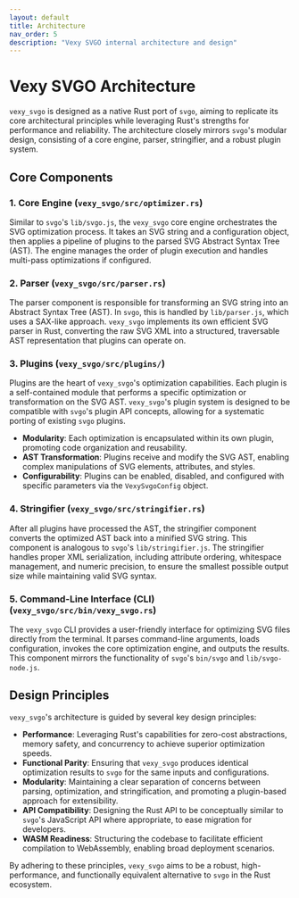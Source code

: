 ```yaml
---
layout: default
title: Architecture
nav_order: 5
description: "Vexy SVGO internal architecture and design"
---
```


# Vexy SVGO Architecture

`vexy_svgo` is designed as a native Rust port of `svgo`, aiming to replicate its core architectural principles while leveraging Rust's strengths for performance and reliability. The architecture closely mirrors `svgo`'s modular design, consisting of a core engine, parser, stringifier, and a robust plugin system.

## Core Components

### 1. Core Engine (`vexy_svgo/src/optimizer.rs`)

Similar to `svgo`'s `lib/svgo.js`, the `vexy_svgo` core engine orchestrates the SVG optimization process. It takes an SVG string and a configuration object, then applies a pipeline of plugins to the parsed SVG Abstract Syntax Tree (AST). The engine manages the order of plugin execution and handles multi-pass optimizations if configured.

### 2. Parser (`vexy_svgo/src/parser.rs`)

The parser component is responsible for transforming an SVG string into an Abstract Syntax Tree (AST). In `svgo`, this is handled by `lib/parser.js`, which uses a SAX-like approach. `vexy_svgo` implements its own efficient SVG parser in Rust, converting the raw SVG XML into a structured, traversable AST representation that plugins can operate on.

### 3. Plugins (`vexy_svgo/src/plugins/`)

Plugins are the heart of `vexy_svgo`'s optimization capabilities. Each plugin is a self-contained module that performs a specific optimization or transformation on the SVG AST. `vexy_svgo`'s plugin system is designed to be compatible with `svgo`'s plugin API concepts, allowing for a systematic porting of existing `svgo` plugins.

-   **Modularity**: Each optimization is encapsulated within its own plugin, promoting code organization and reusability.
-   **AST Transformation**: Plugins receive and modify the SVG AST, enabling complex manipulations of SVG elements, attributes, and styles.
-   **Configurability**: Plugins can be enabled, disabled, and configured with specific parameters via the `VexySvgoConfig` object.

### 4. Stringifier (`vexy_svgo/src/stringifier.rs`)

After all plugins have processed the AST, the stringifier component converts the optimized AST back into a minified SVG string. This component is analogous to `svgo`'s `lib/stringifier.js`. The stringifier handles proper XML serialization, including attribute ordering, whitespace management, and numeric precision, to ensure the smallest possible output size while maintaining valid SVG syntax.

### 5. Command-Line Interface (CLI) (`vexy_svgo/src/bin/vexy_svgo.rs`)

The `vexy_svgo` CLI provides a user-friendly interface for optimizing SVG files directly from the terminal. It parses command-line arguments, loads configuration, invokes the core optimization engine, and outputs the results. This component mirrors the functionality of `svgo`'s `bin/svgo` and `lib/svgo-node.js`.

## Design Principles

`vexy_svgo`'s architecture is guided by several key design principles:

-   **Performance**: Leveraging Rust's capabilities for zero-cost abstractions, memory safety, and concurrency to achieve superior optimization speeds.
-   **Functional Parity**: Ensuring that `vexy_svgo` produces identical optimization results to `svgo` for the same inputs and configurations.
-   **Modularity**: Maintaining a clear separation of concerns between parsing, optimization, and stringification, and promoting a plugin-based approach for extensibility.
-   **API Compatibility**: Designing the Rust API to be conceptually similar to `svgo`'s JavaScript API where appropriate, to ease migration for developers.
-   **WASM Readiness**: Structuring the codebase to facilitate efficient compilation to WebAssembly, enabling broad deployment scenarios.

By adhering to these principles, `vexy_svgo` aims to be a robust, high-performance, and functionally equivalent alternative to `svgo` in the Rust ecosystem.
